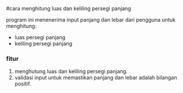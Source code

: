 #cara menghitung luas dan keliling persegi panjang 


program ini menenerima input panjang dan lebar dari pengguna untuk menghitung:
- luas persegi panjang 
- keliling persegi panjang 


### fitur
1. menghutung luas dan keliling persegi panjang.
2. validasi input untuk memastikan panjang dan lebar adalah bilangan positif.
